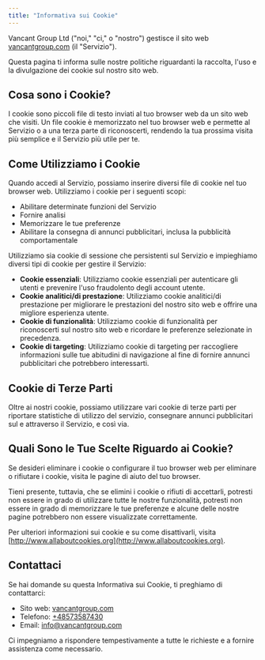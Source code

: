 ```yaml
---
title: "Informativa sui Cookie"
---
```


Vancant Group Ltd ("noi," "ci," o "nostro") gestisce il sito web [vancantgroup.com](https://vancantgroup.com) (il "Servizio").

Questa pagina ti informa sulle nostre politiche riguardanti la raccolta, l'uso e la divulgazione dei cookie sul nostro sito web.

## Cosa sono i Cookie?

I cookie sono piccoli file di testo inviati al tuo browser web da un sito web che visiti. Un file cookie è memorizzato nel tuo browser web e permette al Servizio o a una terza parte di riconoscerti, rendendo la tua prossima visita più semplice e il Servizio più utile per te.

## Come Utilizziamo i Cookie

Quando accedi al Servizio, possiamo inserire diversi file di cookie nel tuo browser web. Utilizziamo i cookie per i seguenti scopi:

- Abilitare determinate funzioni del Servizio
- Fornire analisi
- Memorizzare le tue preferenze
- Abilitare la consegna di annunci pubblicitari, inclusa la pubblicità comportamentale

Utilizziamo sia cookie di sessione che persistenti sul Servizio e impieghiamo diversi tipi di cookie per gestire il Servizio:

- **Cookie essenziali**: Utilizziamo cookie essenziali per autenticare gli utenti e prevenire l'uso fraudolento degli account utente.
- **Cookie analitici/di prestazione**: Utilizziamo cookie analitici/di prestazione per migliorare le prestazioni del nostro sito web e offrire una migliore esperienza utente.
- **Cookie di funzionalità**: Utilizziamo cookie di funzionalità per riconoscerti sul nostro sito web e ricordare le preferenze selezionate in precedenza.
- **Cookie di targeting**: Utilizziamo cookie di targeting per raccogliere informazioni sulle tue abitudini di navigazione al fine di fornire annunci pubblicitari che potrebbero interessarti.

## Cookie di Terze Parti

Oltre ai nostri cookie, possiamo utilizzare vari cookie di terze parti per riportare statistiche di utilizzo del servizio, consegnare annunci pubblicitari sul e attraverso il Servizio, e così via.

## Quali Sono le Tue Scelte Riguardo ai Cookie?

Se desideri eliminare i cookie o configurare il tuo browser web per eliminare o rifiutare i cookie, visita le pagine di aiuto del tuo browser.

Tieni presente, tuttavia, che se elimini i cookie o rifiuti di accettarli, potresti non essere in grado di utilizzare tutte le nostre funzionalità, potresti non essere in grado di memorizzare le tue preferenze e alcune delle nostre pagine potrebbero non essere visualizzate correttamente.

Per ulteriori informazioni sui cookie e su come disattivarli, visita [http://www.allaboutcookies.org](http://www.allaboutcookies.org).

## Contattaci

Se hai domande su questa Informativa sui Cookie, ti preghiamo di contattarci:

- Sito web: [vancantgroup.com](http://vancantgroup.com)
- Telefono: [+48573587430](tel:+48573587430)
- Email: [info@vancantgroup.com](mailto:info@vancantgroup.com)

Ci impegniamo a rispondere tempestivamente a tutte le richieste e a fornire assistenza come necessario.
